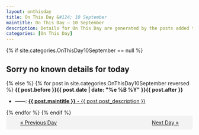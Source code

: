 ```yaml
---
layout: onthisday
title: On This Day &#124; 10 September
maintitle: On This Day — 10 September
description: Details for On This Day are generated by the posts added to the website so the content is subject to changes/updates over time.
categories: [On This Day]
---
```


{% if site.categories.OnThisDay10September == null %}
<h2>Sorry no known details for today</h2>
{% else %}
{% for post in site.categories.OnThisDay10September reversed %}
<strong>{{ post.before }}{{ post.date | date: "%e %B %Y" }}{{ post.after }}</strong>
<ul>
<li> ——: <a class="{{ post.class }}" href="{{ post.url }}"><strong>{{ post.maintitle }}</strong> - {{ post.post_description }}</a></li>
</ul>
{% endfor %}
{% endif %}
<br />
<div style="background-color: #f3f3f3; padding: 10px; border-radius: 5px; text-align: center; display: flex; justify-content: space-evenly;">
<a href="/onthisday/09/09-09">« Previous Day</a>
<span style="visibility:hidden;">[ Visit Leap Year February 29 ]</span>
<a href="/onthisday/09/09-11">Next Day »</a>
</div>
